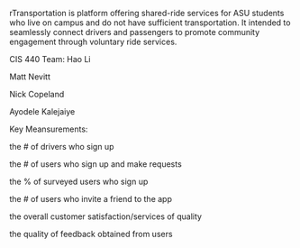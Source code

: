 rTransportation is platform offering shared-ride services for ASU students who live on campus and do not have sufficient transportation. It intended to seamlessly connect drivers and passengers to promote community engagement through voluntary ride services.

CIS 440 Team: Hao Li

Matt Nevitt

Nick Copeland

Ayodele Kalejaiye

Key Meansurements:

the # of drivers who sign up

the # of users who sign up and make requests

the % of surveyed users who sign up

the # of users who invite a friend to the app

the overall customer satisfaction/services of quality

the quality of feedback obtained from users
